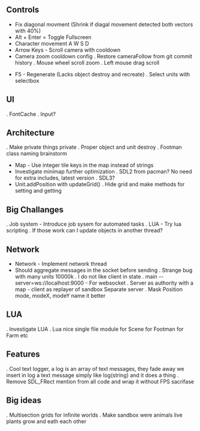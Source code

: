 Controls
-------------------
+ Fix diagonal movment (Shrink if diagal movement detected both vectors with 40%)
+ Alt + Enter = Toggle Fullscreen
+ Character movement A W S D
+ Arrow Keys - Scroll camera with cooldown
+ Camera zoom cooldown config
. Restore cameraFollow from git commit history
. Mouse wheel scroll zoom
. Left mouse drag scroll
- F5 - Regenerate (Lacks object destroy and recreate)
. Select units with selectbox

UI
------------------------
. FontCache
. Input?

Architecture
-----------------------
. Make private things private
. Proper object and unit destroy 
. Footman class naming brainstorm
+ Map - Use integer tile keys in the map instead of strings
+ Investigate minimap further optimization
. SDL2 from pacman? No need for extra includes, latest version
. SDL3?
+ Unit.addPosition with updateGrid()
. Hide grid and make methods for setting and getting


Big Challanges
----------------------
. Job system - Introduce job sysem for automated tasks
. LUA - Try lua scripting
. If those work can I update objects in another thread?

Network
--------------------------
+ Network - Implement network thread
+ Should aggregate messages in the socket before sending
. Strange bug with many units 10000k
. I do not like client in state
. main --server=ws://localhost:9000 - For websocket
. Server as authority with a map - client as replayer of sandbox
    Separate server
. Mask Position mode, modeX, modeY name it better

LUA
--------------------------
. Investigate LUA
. Lua nice single file module for Scene for Footman for Farm etc

Features
-------------------------
. Cool text logger, a log is an array of text messages, they fade away
    we insert in log a text message simply like log(string) and it does a thing
. Remove SDL_FRect mention from all code and wrap it without FPS sacrifase



Big ideas
---------------
. Multisection grids for infinite worlds
. Make sandbox were animals live plants grow and eath each other

